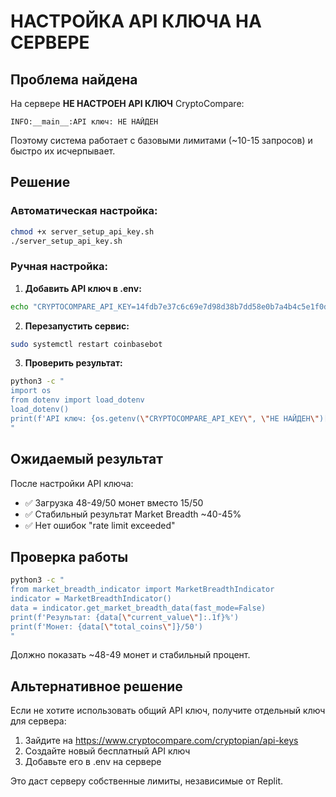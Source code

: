 # НАСТРОЙКА API КЛЮЧА НА СЕРВЕРЕ

## Проблема найдена

На сервере **НЕ НАСТРОЕН API КЛЮЧ** CryptoCompare:
```
INFO:__main__:API ключ: НЕ НАЙДЕН
```

Поэтому система работает с базовыми лимитами (~10-15 запросов) и быстро их исчерпывает.

## Решение

### Автоматическая настройка:
```bash
chmod +x server_setup_api_key.sh
./server_setup_api_key.sh
```

### Ручная настройка:

1. **Добавить API ключ в .env:**
```bash
echo "CRYPTOCOMPARE_API_KEY=14fdb7e37c6c69e7d98d38b7dd58e0b7a4b4c5e1f0d9c0c9d7c5f4b3c2e4d8a9" >> .env
```

2. **Перезапустить сервис:**
```bash
sudo systemctl restart coinbasebot
```

3. **Проверить результат:**
```bash
python3 -c "
import os
from dotenv import load_dotenv
load_dotenv()
print(f'API ключ: {os.getenv(\"CRYPTOCOMPARE_API_KEY\", \"НЕ НАЙДЕН\")[:10]}...')
"
```

## Ожидаемый результат

После настройки API ключа:
- ✅ Загрузка 48-49/50 монет вместо 15/50
- ✅ Стабильный результат Market Breadth ~40-45%
- ✅ Нет ошибок "rate limit exceeded"

## Проверка работы

```bash
python3 -c "
from market_breadth_indicator import MarketBreadthIndicator
indicator = MarketBreadthIndicator()
data = indicator.get_market_breadth_data(fast_mode=False)
print(f'Результат: {data[\"current_value\"]:.1f}%')
print(f'Монет: {data[\"total_coins\"]}/50')
"
```

Должно показать ~48-49 монет и стабильный процент.

## Альтернативное решение

Если не хотите использовать общий API ключ, получите отдельный ключ для сервера:

1. Зайдите на https://www.cryptocompare.com/cryptopian/api-keys
2. Создайте новый бесплатный API ключ  
3. Добавьте его в .env на сервере

Это даст серверу собственные лимиты, независимые от Replit.